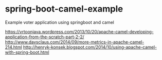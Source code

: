 # spring-boot-camel-example
Example voter application using springboot and camel

https://vrtoonjava.wordpress.com/2013/10/20/apache-camel-developing-application-from-the-scratch-part-2-2/
http://www.davsclaus.com/2014/09/more-metrics-in-apache-camel-214.html
http://henryk-konsek.blogspot.com/2014/10/using-apache-camel-with-spring-boot.html